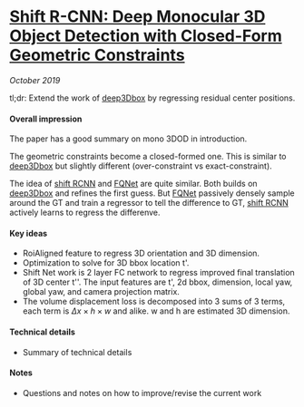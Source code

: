 # [Shift R-CNN: Deep Monocular 3D Object Detection with Closed-Form Geometric Constraints](https://arxiv.org/abs/1905.09970)

_October 2019_

tl;dr: Extend the work of [deep3Dbox](deep3dbox.md) by regressing residual center positions.

#### Overall impression
The paper has a good summary on mono 3DOD in introduction. 

The geometric constraints become a closed-formed one. This is similar to [deep3Dbox](deep3dbox.md) but slightly different (over-constraint vs exact-constraint).

The idea of [shift RCNN](shift_rcnn.md) and [FQNet](fqnet.md) are quite similar. Both builds on [deep3Dbox](deep3dbox.md) and refines the first guess. But [FQNet](fqnet.md) passively densely sample around the GT and train a regressor to tell the difference to GT, [shift RCNN](shift_rcnn.md) actively learns to regress the differenve.

#### Key ideas
- RoiAligned feature to regress 3D orientation and 3D dimension. 
- Optimization to solve for 3D bbox location t'.
- Shift Net work is 2 layer FC network to regress improved final translation of 3D center t''. The input features are t', 2d bbox, dimension, local yaw, global yaw, and camera projection matrix. 
- The volume displacement loss is decomposed into 3 sums of 3 terms, each term is $\Delta x \times h \times w$ and alike. w and h are estimated 3D dimension.

#### Technical details
- Summary of technical details

#### Notes
- Questions and notes on how to improve/revise the current work  


